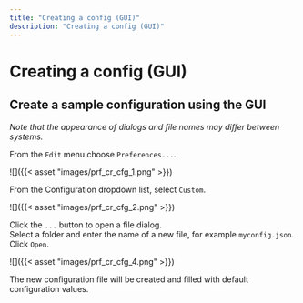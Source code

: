 ```yaml
---
title: "Creating a config (GUI)"
description: "Creating a config (GUI)"
---
```


# Creating a config (GUI)

## Create a sample configuration using the GUI

_Note that the appearance of dialogs and file names may differ between systems._

From the `Edit` menu choose `Preferences...`.

![]({{< asset "images/prf_cr_cfg_1.png" >}})

From the Configuration dropdown list, select `Custom`.

![]({{< asset "images/prf_cr_cfg_2.png" >}})

Click the `...` button to open a file dialog.  
Select a folder and enter the name of a new file, for example `myconfig.json`.  
Click `Open`.

![]({{< asset "images/prf_cr_cfg_4.png" >}})

The new configuration file will be created and filled with default configuration values.
